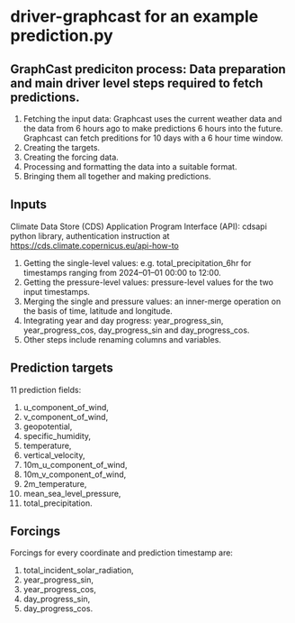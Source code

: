 # driver-graphcast for an example prediction.py
## GraphCast prediciton process: Data preparation and main driver level steps required to fetch predictions.
1. Fetching the input data: Graphcast uses the current weather data and the data from 6 hours ago to make predictions 6 hours into the future. Graphcast can fetch preditions for 10 days with a 6 hour time window.
2. Creating the targets.
3. Creating the forcing data.
4. Processing and formatting the data into a suitable format.
5. Bringing them all together and making predictions.
## Inputs
Climate Data Store (CDS) Application Program Interface (API): cdsapi python library, authentication instruction at https://cds.climate.copernicus.eu/api-how-to
1. Getting the single-level values: e.g. total_precipitation_6hr for timestamps ranging from 2024–01–01 00:00 to 12:00.
2. Getting the pressure-level values: pressure-level values for the two input timestamps.
3. Merging the single and pressure values: an inner-merge operation on the basis of time, latitude and longitude.
4. Integrating year and day progress: year_progress_sin, year_progress_cos, day_progress_sin and day_progress_cos.
5. Other steps include renaming columns and variables.
## Prediction targets
11 prediction fields:
1. u_component_of_wind,
2. v_component_of_wind,
3. geopotential,
4. specific_humidity,
5. temperature,
6. vertical_velocity,
7. 10m_u_component_of_wind,
8. 10m_v_component_of_wind,
9. 2m_temperature,
10. mean_sea_level_pressure,
11. total_precipitation.
## Forcings
Forcings for every coordinate and prediction timestamp are:
1. total_incident_solar_radiation,
2. year_progress_sin,
3. year_progress_cos,
4. day_progress_sin,
4. day_progress_cos.



